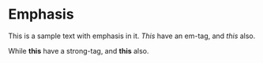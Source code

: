 ---
---
Emphasis
=========================

This is a sample text with emphasis in it. *This* have an em-tag, and _this_ also.

While **this** have a strong-tag, and __this__ also. 
